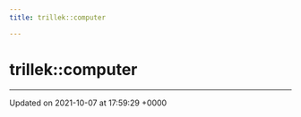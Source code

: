 ```yaml
---
title: trillek::computer

---
```


# trillek::computer








-------------------------------

Updated on 2021-10-07 at 17:59:29 +0000